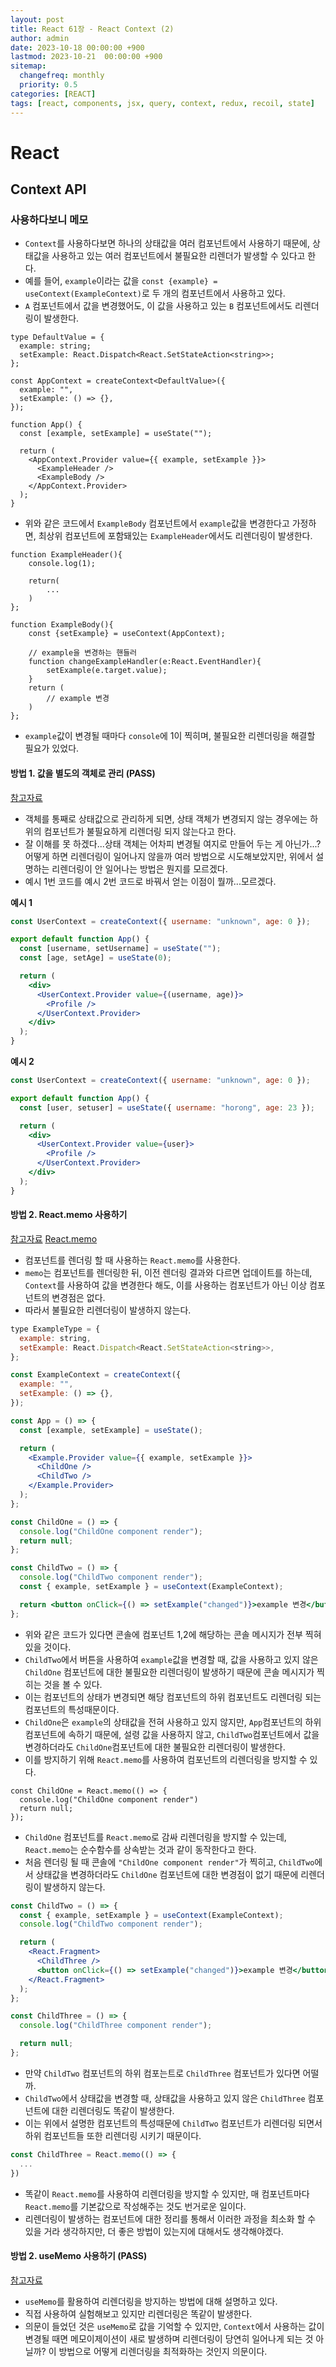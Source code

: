 ```yaml
---
layout: post
title: React 61장 - React Context (2)
author: admin
date: 2023-10-18 00:00:00 +900
lastmod: 2023-10-21  00:00:00 +900
sitemap:
  changefreq: monthly
  priority: 0.5
categories: [REACT]
tags: [react, components, jsx, query, context, redux, recoil, state]
---
```


# React

## Context API

### 사용하다보니 메모

- `Context`를 사용하다보면 하나의 상태값을 여러 컴포넌트에서 사용하기 때문에, 상태값을 사용하고 있는 여러 컴포넌트에서 불필요한 리렌더가 발생할 수 있다고 한다.
- 예를 들어, `example`이라는 값을 `const {example} = useContext(ExampleContext)`로 두 개의 컴포넌트에서 사용하고 있다.
- `A` 컴포넌트에서 값을 변경했어도, 이 값을 사용하고 있는 `B` 컴포넌트에서도 리렌더링이 발생한다.

```tsx
type DefaultValue = {
  example: string;
  setExample: React.Dispatch<React.SetStateAction<string>>;
};

const AppContext = createContext<DefaultValue>({
  example: "",
  setExample: () => {},
});

function App() {
  const [example, setExample] = useState("");

  return (
    <AppContext.Provider value={{ example, setExample }}>
      <ExampleHeader />
      <ExampleBody />
    </AppContext.Provider>
  );
}
```

- 위와 같은 코드에서 `ExampleBody` 컴포넌트에서 `example`값을 변경한다고 가정하면, 최상위 컴포넌트에 포함돼있는 `ExampleHeader`에서도 리렌더링이 발생한다.

```tsx
function ExampleHeader(){
    console.log(1);

    return(
        ...
    )
};

function ExampleBody(){
    const {setExample} = useContext(AppContext);

    // example을 변경하는 핸들러
    function changeExampleHandler(e:React.EventHandler){
        setExample(e.target.value);
    }
    return (
        // example 변경
    )
};
```

- `example`값이 변경될 때마다 `console`에 1이 찍히며, 불필요한 리렌더링을 해결할 필요가 있었다.

#### 방법 1. 값을 별도의 객체로 관리 (PASS)

[참고자료](https://as-you-say.tistory.com/215)

- 객체를 통째로 상태값으로 관리하게 되면, 상태 객체가 변경되지 않는 경우에는 하위의 컴포넌트가 불필요하게 리렌더링 되지 않는다고 한다.
- 잘 이해를 못 하겠다...상태 객체는 어차피 변경될 여지로 만들어 두는 게 아닌가...? 어떻게 하면 리렌더링이 일어나지 않을까 여러 방법으로 시도해보았지만, 위에서 설명하는 리렌더링이 안 일어나는 방법은 뭔지를 모르겠다.
- 예시 1번 코드를 예시 2번 코드로 바꿔서 얻는 이점이 뭘까...모르겠다.

**예시 1**

```jsx
const UserContext = createContext({ username: "unknown", age: 0 });

export default function App() {
  const [username, setUsername] = useState("");
  const [age, setAge] = useState(0);

  return (
    <div>
      <UserContext.Provider value={(username, age)}>
        <Profile />
      </UserContext.Provider>
    </div>
  );
}
```

**예시 2**

```jsx
const UserContext = createContext({ username: "unknown", age: 0 });

export default function App() {
  const [user, setuser] = useState({ username: "horong", age: 23 });

  return (
    <div>
      <UserContext.Provider value={user}>
        <Profile />
      </UserContext.Provider>
    </div>
  );
}
```

#### 방법 2. React.memo 사용하기

[참고자료](https://hong-jh.tistory.com/entry/Context-API%EB%8A%94-%EC%99%9C-%EC%93%B0%EA%B3%A0-%EA%B7%B8%EB%A0%87%EB%8B%A4%EB%A9%B4-Redux%EB%8A%94-%ED%95%84%EC%9A%94%EC%97%86%EC%9D%84%EA%B9%8C)
[React.memo](https://ui.toast.com/weekly-pick/ko_20190731)

- 컴포넌트를 렌더링 할 때 사용하는 `React.memo`를 사용한다.
- `memo`는 컴포넌트를 렌더링한 뒤, 이전 렌더링 결과와 다르면 업데이트를 하는데, `Context`를 사용하여 값을 변경한다 해도, 이를 사용하는 컴포넌트가 아닌 이상 컴포넌트의 변경점은 없다.
- 따라서 불필요한 리렌더링이 발생하지 않는다.

```jsx
type ExampleType = {
  example: string,
  setExample: React.Dispatch<React.SetStateAction<string>>,
};

const ExampleContext = createContext({
  example: "",
  setExample: () => {},
});

const App = () => {
  const [example, setExample] = useState();

  return (
    <Example.Provider value={{ example, setExample }}>
      <ChildOne />
      <ChildTwo />
    </Example.Provider>
  );
};

const ChildOne = () => {
  console.log("ChildOne component render");
  return null;
};

const ChildTwo = () => {
  console.log("ChildTwo component render");
  const { example, setExample } = useContext(ExampleContext);

  return <button onClick={() => setExample("changed")}>example 변경</button>;
};
```

- 위와 같은 코드가 있다면 콘솔에 컴포넌트 1,2에 해당하는 콘솔 메시지가 전부 찍혀있을 것이다.
- `ChildTwo`에서 버튼을 사용하여 `example`값을 변경할 때, 값을 사용하고 있지 않은 `ChildOne` 컴포넌트에 대한 불필요한 리렌더링이 발생하기 때문에 콘솔 메시지가 찍히는 것을 볼 수 있다.
- 이는 컴포넌트의 상태가 변경되면 해당 컴포넌트의 하위 컴포넌트도 리렌더링 되는 컴포넌트의 특성때문이다.
- `ChildOne`은 `example`의 상태값을 전혀 사용하고 있지 않지만, `App`컴포넌트의 하위 컴포넌트에 속하기 때문에, 설령 값을 사용하지 않고, `ChildTwo`컴포넌트에서 값을 변경하더라도 `ChildOne`컴포넌트에 대한 불필요한 리렌더링이 발생한다.
- 이를 방지하기 위해 `React.memo`를 사용하여 컴포넌트의 리렌더링을 방지할 수 있다.

```JSX
const ChildOne = React.memo(() => {
  console.log("ChildOne component render")
  return null;
});
```

- `ChildOne` 컴포넌트를 `React.memo`로 감싸 리렌더링을 방지할 수 있는데, `React.memo`는 순수함수를 상속받는 것과 같이 동작한다고 한다.
- 처음 렌더링 될 때 콘솔에 `"ChildOne component render"`가 찍히고, `ChildTwo`에서 상태값을 변경하더라도 `ChildOne` 컴포넌트에 대한 변경점이 없기 때문에 리렌더링이 발생하지 않는다.

```jsx
const ChildTwo = () => {
  const { example, setExample } = useContext(ExampleContext);
  console.log("ChildTwo component render");

  return (
    <React.Fragment>
      <ChildThree />
      <button onClick={() => setExample("changed")}>example 변경</button>
    </React.Fragment>
  );
};

const ChildThree = () => {
  console.log("ChildThree component render");

  return null;
};
```

- 만약 `ChildTwo` 컴포넌트의 하위 컴포는트로 `ChildThree` 컴포넌트가 있다면 어떨까.
- `ChildTwo`에서 상태값을 변경할 때, 상태값을 사용하고 있지 않은 `ChildThree` 컴포넌트에 대한 리렌더링도 똑같이 발생한다.
- 이는 위에서 설명한 컴포넌트의 특성때문에 `ChildTwo` 컴포넌트가 리렌더링 되면서 하위 컴포넌트들 또한 리렌더링 시키기 때문이다.

```jsx
const ChildThree = React.memo(() => {
  ...
})
```

- 똑같이 `React.memo`를 사용하여 리렌더링을 방지할 수 있지만, 매 컴포넌트마다 `React.memo`를 기본값으로 작성해주는 것도 번거로운 일이다.
- 리렌더링이 발생하는 컴포넌트에 대한 정리를 통해서 이러한 과정을 최소화 할 수 있을 거라 생각하지만, 더 좋은 방법이 있는지에 대해서도 생각해야겠다.

#### 방법 2. useMemo 사용하기 (PASS)

[참고자료](https://velog.io/@nemo/context-useMemo)

- `useMemo`를 활용하여 리렌더링을 방지하는 방법에 대해 설명하고 있다.
- 직접 사용하여 실험해보고 있지만 리렌더링은 똑같이 발생한다.
- 의문이 들었던 것은 `useMemo`로 값을 기억할 수 있지만, `Context`에서 사용하는 값이 변경될 때면 메모이제이션이 새로 발생하며 리렌더링이 당연히 일어나게 되는 것 아닐까? 이 방법으로 어떻게 리렌더링을 최적화하는 것인지 의문이다.
